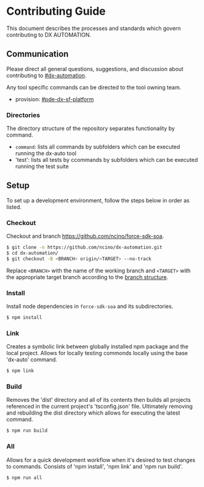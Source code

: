 # Contributing Guide

This document describes the processes and standards which govern contributing to DX AUTOMATION.

## Communication

Please direct all general questions, suggestions, and discussion about contributing to [#dx-automation](https://ncino.slack.com/app_redirect?channel=dx-automation).

Any tool specific commands can be directed to the tool owning team.

- provision: [#pde-dx-sf-platform](https://ncino.slack.com/app_redirect?channel=pde-dx-sf-platform)

### Directories

The directory structure of the repository separates functionality by command.

- `command`: lists all commands by subfolders which can be executed running the dx-auto tool
- 'test': lists all tests by ccommands by subfolders which can be executed running the test suite

## Setup

To set up a development environment, follow the steps below in order as listed.

### Checkout

Checkout and branch https://github.com/ncino/force-sdk-soa.

```bash
$ git clone -n https://github.com/ncino/dx-automation.git
$ cd dx-automation/
$ git checkout -B <BRANCH> origin/<TARGET> --no-track
```
Replace `<BRANCH>` with the name of the working branch and `<TARGET>` with the appropriate target branch according to the [branch structure](#branches).

### Install

Install node dependencies in `force-sdk-soa` and its subdirectories.

```bash
$ npm install
```

### Link

Creates a symbolic link between globally installed npm package and the local project. Allows for locally testing commonds locally using the base 'dx-auto' command.

```bash
$ npm link
```

### Build

Removes the 'dist' directory and all of its contents then builds all projects referenced in the current project's 'tsconfig.json' file. Ultimately removing and rebuilding the dist directory which allows for executing the latest command.

```bash
$ npm run build
```

### All

Allows for a quick development workflow when it's desired to test changes to commands. Consists of 'npm install', 'npm link' and 'npm run build'.

```bash
$ npm run all
```
